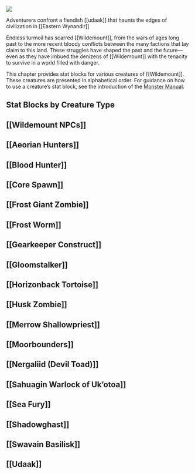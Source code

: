 [![](https://media.dndbeyond.com/compendium-images/egtw/yDOyqyOocErRgYJK/07-01.jpg)](https://media.dndbeyond.com/compendium-images/egtw/yDOyqyOocErRgYJK/07-01.jpg)

Adventurers confront a fiendish [[udaak]] that haunts the edges of civilization in [[Eastern Wynandir]]

Endless turmoil has scarred [[Wildemount]], from the wars of ages long past to the more recent bloody conflicts between the many factions that lay claim to this land. These struggles have shaped the past and the future—even as they have imbued the denizens of [[Wildemount]] with the tenacity to survive in a world filled with danger.

This chapter provides stat blocks for various creatures of [[Wildemount]]. These creatures are presented in alphabetical order. For guidance on how to use a creature’s stat block, see the introduction of the [Monster Manual](https://www.dndbeyond.com/sources/mm "Monster Manual").

## Stat Blocks by Creature Type

## [[Wildemount NPCs]]

## [[Aeorian Hunters]]

## [[Blood Hunter]]

## [[Core Spawn]]

## [[Frost Giant Zombie]]

## [[Frost Worm]]

## [[Gearkeeper Construct]]

## [[Gloomstalker]]

## [[Horizonback Tortoise]]

## [[Husk Zombie]]

## [[Merrow Shallowpriest]]

## [[Moorbounders]]

## [[Nergaliid (Devil Toad)]]

## [[Sahuagin Warlock of Uk’otoa]]

## [[Sea Fury]]

## [[Shadowghast]]

## [[Swavain Basilisk]]

## [[Udaak]]